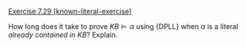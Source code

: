 [Exercise 7.29 \[known-literal-exercise\]](7-29/)

How long does it take to prove
${KB}{\models}\alpha$ using {DPLL} when $\alpha$ is a literal *already
contained in* ${KB}$? Explain.
